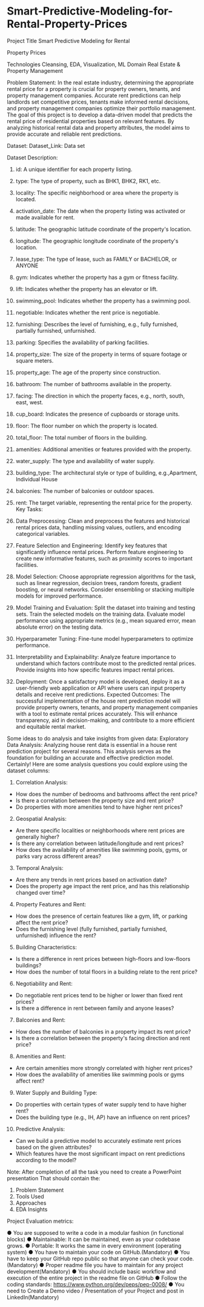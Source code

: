 # Smart-Predictive-Modeling-for-Rental-Property-Prices



Project Title Smart Predictive Modeling for Rental

Property Prices

Technologies Cleansing, EDA, Visualization, ML
Domain Real Estate & Property Management

Problem Statement:
In the real estate industry, determining the appropriate rental price for a property is crucial for
property owners, tenants, and property management companies. Accurate rent predictions can
help landlords set competitive prices, tenants make informed rental decisions, and property
management companies optimize their portfolio management.
The goal of this project is to develop a data-driven model that predicts the rental price of
residential properties based on relevant features. By analyzing historical rental data and
property attributes, the model aims to provide accurate and reliable rent predictions.

Dataset:
Dataset_Link: Data set

Dataset Description:
1. id: A unique identifier for each property listing.
2. type: The type of property, such as BHK1, BHK2, RK1, etc.
3. locality: The specific neighborhood or area where the property is located.
4. activation_date: The date when the property listing was activated or made available for
rent.
5. latitude: The geographic latitude coordinate of the property's location.
6. longitude: The geographic longitude coordinate of the property's location.
7. lease_type: The type of lease, such as FAMILY or BACHELOR, or ANYONE
8. gym: Indicates whether the property has a gym or fitness facility.
9. lift: Indicates whether the property has an elevator or lift.
10. swimming_pool: Indicates whether the property has a swimming pool.

11. negotiable: Indicates whether the rent price is negotiable.
12. furnishing: Describes the level of furnishing, e.g., fully furnished, partially furnished,
unfurnished.
13. parking: Specifies the availability of parking facilities.
14. property_size: The size of the property in terms of square footage or square meters.
15. property_age: The age of the property since construction.
16. bathroom: The number of bathrooms available in the property.
17. facing: The direction in which the property faces, e.g., north, south, east, west.
18. cup_board: Indicates the presence of cupboards or storage units.
19. floor: The floor number on which the property is located.
20. total_floor: The total number of floors in the building.
21. amenities: Additional amenities or features provided with the property.
22. water_supply: The type and availability of water supply.
23. building_type: The architectural style or type of building, e.g.,Apartment, Individual
House
24. balconies: The number of balconies or outdoor spaces.
25. rent: The target variable, representing the rental price for the property.
Key Tasks:
1. Data Preprocessing:
Clean and preprocess the features and historical rental prices data, handling missing
values, outliers, and encoding categorical variables.
2. Feature Selection and Engineering:
Identify key features that significantly influence rental prices. Perform feature
engineering to create new informative features, such as proximity scores to important
facilities.
3. Model Selection:
Choose appropriate regression algorithms for the task, such as linear regression,
decision trees, random forests, gradient boosting, or neural networks. Consider
ensembling or stacking multiple models for improved performance.

4. Model Training and Evaluation:
Split the dataset into training and testing sets. Train the selected models on the training
data. Evaluate model performance using appropriate metrics (e.g., mean squared error,
mean absolute error) on the testing data.
5. Hyperparameter Tuning:
Fine-tune model hyperparameters to optimize performance.
6. Interpretability and Explainability:
Analyze feature importance to understand which factors contribute most to the predicted
rental prices. Provide insights into how specific features impact rental prices.
7. Deployment:
Once a satisfactory model is developed, deploy it as a user-friendly web application or
API where users can input property details and receive rent predictions.
Expected Outcomes:
The successful implementation of the house rent prediction model will provide property owners,
tenants, and property management companies with a tool to estimate rental prices accurately.
This will enhance transparency, aid in decision-making, and contribute to a more efficient and
equitable rental market.

Some ideas to do analysis and take insights from given data:
Exploratory Data Analysis:
Analyzing house rent data is essential in a house rent prediction project for several reasons.
This analysis serves as the foundation for building an accurate and effective prediction model.
Certainly! Here are some analysis questions you could explore using the dataset columns:
1. Correlation Analysis:
- How does the number of bedrooms and bathrooms affect the rent price?
- Is there a correlation between the property size and rent price?
- Do properties with more amenities tend to have higher rent prices?
2. Geospatial Analysis:
- Are there specific localities or neighborhoods where rent prices are generally higher?
- Is there any correlation between latitude/longitude and rent prices?
- How does the availability of amenities like swimming pools, gyms, or parks vary across
different areas?

3. Temporal Analysis:
- Are there any trends in rent prices based on activation date?
- Does the property age impact the rent price, and has this relationship changed over time?
4. Property Features and Rent:
- How does the presence of certain features like a gym, lift, or parking affect the rent price?
- Does the furnishing level (fully furnished, partially furnished, unfurnished) influence the rent?
5. Building Characteristics:
- Is there a difference in rent prices between high-floors and low-floors buildings?
- How does the number of total floors in a building relate to the rent price?
6. Negotiability and Rent:
- Do negotiable rent prices tend to be higher or lower than fixed rent prices?
- Is there a difference in rent between family and anyone leases?
7. Balconies and Rent:
- How does the number of balconies in a property impact its rent price?
- Is there a correlation between the property's facing direction and rent price?
8. Amenities and Rent:
- Are certain amenities more strongly correlated with higher rent prices?
- How does the availability of amenities like swimming pools or gyms affect rent?
9. Water Supply and Building Type:
- Do properties with certain types of water supply tend to have higher rent?
- Does the building type (e.g., IH, AP) have an influence on rent prices?
10. Predictive Analysis:
- Can we build a predictive model to accurately estimate rent prices based on the given
attributes?
- Which features have the most significant impact on rent predictions according to the model?

Note:
After completion of all the task you need to create a PowerPoint presentation
That should contain the:
1. Problem Statement
2. Tools Used
3. Approaches
4. EDA Insights

Project Evaluation metrics:

● You are supposed to write a code in a modular fashion (in functional blocks)
● Maintainable: It can be maintained, even as your codebase grows.
● Portable: It works the same in every environment (operating system)
● You have to maintain your code on GitHub.(Mandatory)
● You have to keep your GitHub repo public so that anyone can check your
code.(Mandatory)
● Proper readme file you have to maintain for any project development(Mandatory)
● You should include basic workflow and execution of the entire project in the readme file
on GitHub
● Follow the coding standards: https://www.python.org/dev/peps/pep-0008/
● You need to Create a Demo video / Presentation of your Project and post in
LinkedIn(Mandatory)
